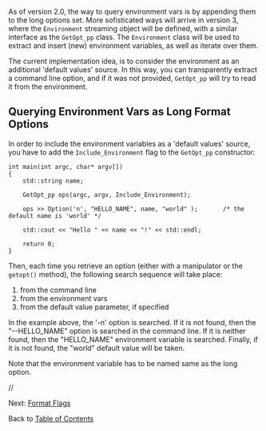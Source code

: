 As of version 2.0, the way to query environment vars is by appending them to the long options set. More sofisticated ways will arrive in version 3, where the `Environment` streaming object will be defined, with a similar interface as the `GetOpt_pp` class.
The `Environment` class will be used to extract and insert (new) environment variables, as well as iterate over them.

The current implementation idea, is to consider the environment as an additional 'default values' source. In this way, you can transparently extract a command line option, and if it was not provided, `GetOpt_pp` will try to read it from the environment.


## Querying Environment Vars as Long Format Options ##

In order to include the environment variables as a 'default values' source, you have to add the `Include_Environment` flag to the `GetOpt_pp` constructor:

```
int main(int argc, char* argv[])
{
	std::string name;
	
	GetOpt_pp ops(argc, argv, Include_Environment);

	ops >> Option('n', "HELLO_NAME", name, "world" );		/* the default name is 'world' */
	
	std::cout << "Hello " << name << "!" << std::endl;
	
	return 0;
}
```

Then, each time you retrieve an option (either with a manipulator or the `getopt()` method), the following search sequence will take place:
  1. from the command line
  1. from the environment vars
  1. from the default value parameter, if specified

In the example above, the '-n' option is searched. If it is not found, then the "--HELLO\_NAME" option is searched in the command line. If it is neither found, then the "HELLO\_NAME" environment variable is searched. Finally, if it is not found, the "world" default value will be taken.

Note that the environment variable has to be named same as the long option.

//


Next: [Format Flags](FormatFlags.md)

Back to [Table of Contents](Documentation.md)